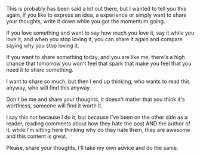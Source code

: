 This is probably has been said a lot out there, but I wanted to tell you this again, if you like to express an idea, a experience or simply want to share your thoughts, write it down while you got the momentum going.

If you love something and want to say how much you love it, say it while you love it, and when you stop loving it, you can share it again and compare saying why you stop loving it.

If you want to share something today, and you are like me, there's a high chance that tomorrow you won't feel that spark that make you feel that you need it to share something.

I want to share so much, but then I end up thinking, who wants to read this anyway, who will find this anyway.

Don't be me and share your thoughts, it doesn't matter that you think it's worthless, someone will find it worth it.

I say this not because I do it, but because I've been on the other side as a reader, reading comments about how they hate the post AND the author of it, while I'm sitting here thinking why do they hate them, they are awesome and this content is great.

Please, share your thoughts, I'll take my own advice and do the same.